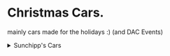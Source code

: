 # Christmas Cars.
mainly cars made for the holidays :) (and DAC Events)

<details>
  
  <summary>Sunchipp's Cars</summary>
  
  * Christmas F1
  * Jen's Speeder (Christmas Livery)
  * Christmas Rat Rod
  * Blixem
  * Sugar Rush
  * Sugar Shock
  * Turbo Treat
  * Clown Car (DAC)
  * Malumcordia
</details>
